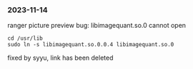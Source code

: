 ### 2023-11-14
ranger picture preview bug:  libimagequant.so.0 cannot open
```
cd /usr/lib
sudo ln -s libimagequant.so.0.0.4 libimagequant.so.0
```
fixed by syyu, link has been deleted
